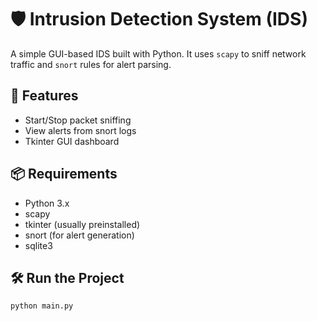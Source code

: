 # 🛡️ Intrusion Detection System (IDS)

A simple GUI-based IDS built with Python. It uses `scapy` to sniff network traffic and `snort` rules for alert parsing.

## 🚀 Features
- Start/Stop packet sniffing
- View alerts from snort logs
- Tkinter GUI dashboard

## 📦 Requirements
- Python 3.x
- scapy
- tkinter (usually preinstalled)
- snort (for alert generation)
- sqlite3

## 🛠️ Run the Project

```bash
python main.py
